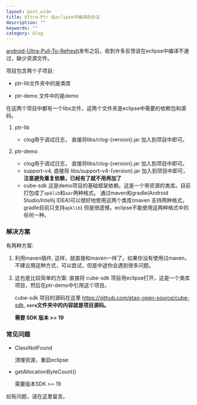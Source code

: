 ```yaml
---
layout: post_wide
title: Ultra-Ptr 在eclipse中编译的办法
description: ""
keywords: ""
category: blog
---
```

[android-Ultra-Pull-To-Refresh](https://github.com/liaohuqiu/android-Ultra-Pull-To-Refresh)发布之后，收到许多反馈说在eclipse中编译不通过，缺少资源文件。

项目包含两个子项目: 

* ptr-lib文件夹中的是类库

* ptr-demo 文件中的是demo

在这两个项目中都有一个libs文件，这两个文件夹是eclipse中需要的依赖包和源码。

1. ptr-lib
    * clog用于调试日志， 直接将libs/clog-{version}.jar 加入到项目中即可。

2. ptr-demo
    * clog用于调试日志， 直接将libs/clog-{version}.jar 加入到项目中即可。
    * support-v4, 直接将 libs/support-v4-{version}.jar 加入到项目中即可，**注意避免重复依赖，已经有了就不用再加了**
    * cube-sdk 这是demo项目的基础框架依赖。这是一个带资源的类库。目前打包成了`apklib`和`aar`两种格式。
        通过maven和gradle(Android Studio/Intellij IDEA)可以很好地使用这两个类库(maven 支持两种格式，gradle目前只支持`apklib`)
        但是很遗憾，eclipse不能使用这两种格式中的任何一种。

### 解决方案

有两种方案:

1. 利用maven插件, 这样，就直接和maven一样了。如果你没有使用过maven，不建议用这种方式，可以尝试，但是中途你会遇到很多问题。

2. 这也是比较简单的方案: 直接将 cube-sdk 项目用eclipse打开，这是一个类库项目，然后在ptr-demo中引用这个项目。

    cube-sdk 项目的源码在这里 https://github.com/etao-open-source/cube-sdk, **`core`文件夹中的内容就是项目源码。**

    **需要 SDK 版本 >= 19**

### 常见问题

*   ClassNotFound

    清理资源，重启eclipse

*   getAllocationByteCount()

    需要版本SDK >= 19

如有问题，请在这里留言。
